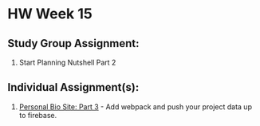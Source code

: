 # HW Week 15
## Study Group Assignment:
1.  Start Planning Nutshell Part 2

## Individual Assignment(s):
1.  [Personal Bio Site: Part 3](https://github.com/nss-nightclass-projects/personal-bio-site-instructions/blob/master/personal-bio-site-03.md) - Add webpack and push your project data up to firebase.
